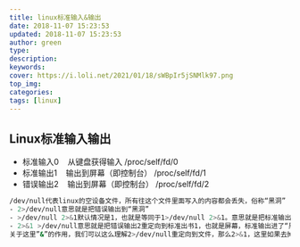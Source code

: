 ```yaml
---
title: linux标准输入&输出
date: 2018-11-07 15:23:53
updated: 2018-11-07 15:23:53
author: green
type:
description:
keywords:
cover: https://i.loli.net/2021/01/18/sWBpIr5jSNMlk97.png
top_img:
categories: 
tags: [linux]
---
```


## Linux标准输入输出

- 标准输入0    从键盘获得输入 /proc/self/fd/0
- 标准输出1    输出到屏幕（即控制台） /proc/self/fd/1
- 错误输出2    输出到屏幕（即控制台） /proc/self/fd/2

```bash
/dev/null代表linux的空设备文件，所有往这个文件里面写入的内容都会丢失，俗称“黑洞” 
- 2>/dev/null意思就是把错误输出到“黑洞” 
- >/dev/null 2>&1默认情况是1，也就是等同于1>/dev/null 2>&1。意思就是把标准输出重定向到“黑洞”，还把错误输出2重定向到标准输出1，也就是标准输出和错误输出都进了“黑洞” 
- 2>&1 >/dev/null意思就是把错误输出2重定向到标准出书1，也就是屏幕，标准输出进了“黑洞”，也就是标准输出进了黑洞，错误输出打印到屏幕 
关于这里”&”的作用，我们可以这么理解2>/dev/null重定向到文件，那么2>&1，这里如果去掉了&就是把错误输出给了文件1了，用了&是表明1是标准输出。
```
